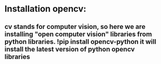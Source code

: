 # Installation opencv:
cv stands for computer vision, so here we are installing "open computer vision" libraries from python libraries.
    !pip install opencv-python
it will install the latest version of python opencv libraries
----------------------------------------------------------------------------------------------